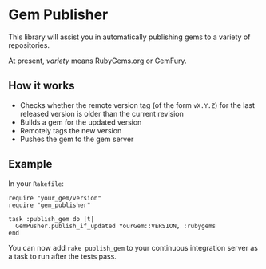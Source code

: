 Gem Publisher
=============

This library will assist you in automatically publishing gems to a variety of
repositories.

At present, *variety* means RubyGems.org or GemFury.

How it works
------------

* Checks whether the remote version tag (of the form `vX.Y.Z`) for the last
  released version is older than the current revision
* Builds a gem for the updated version
* Remotely tags the new version
* Pushes the gem to the gem server

Example
-------

In your `Rakefile`:

    require "your_gem/version"
    require "gem_publisher"

    task :publish_gem do |t|
      GemPusher.publish_if_updated YourGem::VERSION, :rubygems
    end

You can now add `rake publish_gem` to your continuous integration server as a
task to run after the tests pass.
